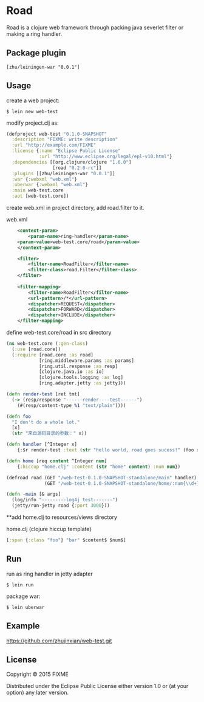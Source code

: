 # Road

Road is a clojure web framework through packing java severlet filter or making a ring handler. 

## Package plugin

    [zhu/leiningen-war "0.0.1"]

## Usage

create a web project:

    $ lein new web-test

modify project.clj as:

```clojure
(defproject web-test "0.1.0-SNAPSHOT"
  :description "FIXME: write description"
  :url "http://example.com/FIXME"
  :license {:name "Eclipse Public License"
            :url "http://www.eclipse.org/legal/epl-v10.html"}
  :dependencies [[org.clojure/clojure "1.6.0"]
                 [road "0.2.0-rc"]]
  :plugins [[zhu/leiningen-war "0.0.1"]]
  :war {:webxml "web.xml"}
  :uberwar {:webxml "web.xml"}
  :main web-test.core
  :aot [web-test.core])
```

create web.xml in project directory, add road.filter to it.

web.xml

```xml
    <context-param>
        <param-name>ring-handler</param-name>
	<param-value>web-test.core/road</param-value>
    </context-param>

    <filter>
        <filter-name>RoadFilter</filter-name>
        <filter-class>road.Filter</filter-class>
    </filter> 
   
    <filter-mapping>
        <filter-name>RoadFilter</filter-name>
        <url-pattern>/*</url-pattern>
        <dispatcher>REQUEST</dispatcher>
        <dispatcher>FORWARD</dispatcher>
        <dispatcher>INCLUDE</dispatcher>
    </filter-mapping> 
```


define web-test.core/road in src directory


```clojure
(ns web-test.core (:gen-class)
  (:use [road.core])
  (:require [road.core :as road]
            [ring.middleware.params :as params]
            [ring.util.response :as resp]
            [clojure.java.io :as io]
            [clojure.tools.logging :as log]
            [ring.adapter.jetty :as jetty]))

(defn render-test [ret tmt]
  (-> (resp/response "------render----test------") 
    (#(resp/content-type %1 "text/plain"))))

(defn foo
  "I don't do a whole lot."
  [x]
  (str "来自源码目录的参数：" x))

(defn handler [^Integer x]
    {:$r render-test :text (str "hello world, road goes sucess!" (foo x))})

(defn home [req content ^Integer num]
    {:hiccup "home.clj" :content (str "home" content) :num num})

(defroad road (GET "/web-test-0.1.0-SNAPSHOT-standalone/main" handler) 
              (GET "/web-test-0.1.0-SNAPSHOT-standalone/home/:num{\\d+}" home))

(defn -main [& args]
  (log/info "---------log4j test-------")
  (jetty/run-jetty road {:port 3000}))

```

**add home.clj to resources/views directory

home.clj (clojure hiccup template)

```clojure
[:span {:class "foo"} "bar" $content$ $num$]
```

## Run

run as ring handler in jetty adapter
  
    $ lein run

package war:

    $ lein uberwar

## Example

<https://github.com/zhujinxian/web-test.git>

## License

Copyright © 2015 FIXME

Distributed under the Eclipse Public License either version 1.0 or (at
your option) any later version.
